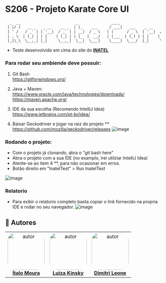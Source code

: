 # S206 - Projeto Karate Core UI

```txt
  _  __                         _               ____                           _   _   ___ 
 | |/ /   __ _   _ __    __ _  | |_    ___     / ___|   ___    _ __    ___    | | | | |_ _|
 | ' /   / _` | | '__|  / _` | | __|  / _ \   | |      / _ \  | '__|  / _ \   | | | |  | | 
 | . \  | (_| | | |    | (_| | | |_  |  __/   | |___  | (_) | | |    |  __/   | |_| |  | | 
 |_|\_\  \__,_| |_|     \__,_|  \__|  \___|    \____|  \___/  |_|     \___|    \___/  |___|

```

- Teste desenvolvido em cima do site do **[INATEL](https://inatel.br/home/)**

### Para rodar seu ambiende deve possuir:

1. Git Bash <br/>
https://gitforwindows.org/

2. Java + Maven: <br/>
https://www.oracle.com/java/technologies/downloads/ <br/>
https://maven.apache.org/

3. IDE da sua escolha (Recomendo IntelliJ Idea) <br/>
https://www.jetbrains.com/pt-br/idea/

4. Baixar Geckodriver e jogar na raiz do projeto ** <br/>
https://github.com/mozilla/geckodriver/releases
![image](https://user-images.githubusercontent.com/12284353/145303027-9a490ca8-b47f-4647-81f2-799a418f6429.png)

### Rodando o projeto:

- Com o projeto já clonando, abra o "git bash here"
- Abra o projeto com a sua IDE (no examplo, irei utilziar IntelliJ Idea)
- Atente-se ao item 4 **, para não ocasionar em erros.
- Botão direito em "InatelTest" > Run InatelTest

![image](https://user-images.githubusercontent.com/12284353/145302700-fdb698d7-eda2-4ccc-839d-299dcea215f9.png)

### Relatorio
 
- Para exibir o relatorio completo basta copiar o link fornecido na propria IDE e rodar no seu navegador.
  ![image](https://user-images.githubusercontent.com/12284353/145303203-f8d9d5c2-5308-4ff7-9185-926958778e01.png)

## 👥 Autores
<table  style="text-align:center; border: none" >
<tr>

<td align="center"> 
<a href="https://github.com/itmoura" style="text-align:center;">
<img style="border-radius: 20%;" src="https://github.com/itmoura.png" width="120px;" alt="autor"/><br> <strong> Ítalo Moura </strong>
</a>
</td>

<td align="center"> 
<a href="https://github.com/luizakinsky" style="text-align:center;">
<img style="border-radius: 20%;" src="https://github.com/luizakinsky.png" width="120px;" alt="autor"/><br><strong> Luiza Kinsky </strong>
</a>
</td>

<td align="center"> 
<a href="https://github.com/dimeleone" styles="text-align:center;">
<img style="border-radius: 20%;" src="https://github.com/dimeleone.png" width="120px;" alt="autor"/><br><strong> Dimitri Leone </strong>
</a>
</td>

</tr>
</table>
